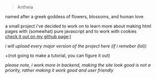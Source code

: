 > Antheia

named after a greek goddess of flowers, blossoms, and human love


a small project i've decided to work on
to learn more about making html pages with (somewhat) pure javascript and to work with cookies</br>
[check it out on my github page;)](https://squiresgrant.github.io/colors/)

*i will upload every major version of the project here (if i remeber (lol))*

+(not going to make a tutorial, you can figure it out)

*please note, i work more in backend, making the site look good is not a priority, rather making it work good and user friendly*






